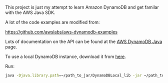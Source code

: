 This project is just my attempt to learn Amazon DynamoDB and get familar
with the AWS Java SDK.

A lot of the code examples are modified from:

<https://github.com/awslabs/aws-dynamodb-examples>


Lots of documentation on the API can be found at the
[AWS DynamoDB Java](http://docs.aws.amazon.com/amazondynamodb/latest/gettingstartedguide/GettingStarted.Java.html) page.

To use a local DynamoDB instance, download it from [here](http://docs.aws.amazon.com/amazondynamodb/latest/developerguide/Tools.DynamoDBLocal.html).

Run:
```bash
java -Djava.library.path=~/path_to_jar/DynamoDBLocal_lib -jar ~/path_to_jar/DynamoDBLocal.jar
```